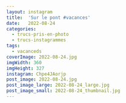 ```yaml
---
layout: instagram
title:  'Sur le pont #vacances'
date:   2022-08-24
categories: 
  - trucs-pris-en-photo
  - trucs-instagrammes
tags:
  - vacanceds
coverImage: 2022-08-24.jpg
imgWidth: 360
imgHeight: 327
instagram: Chpe4JAorjp
post_image: 2022-08-24.jpg
post_image_large: 2022-08-24_large.jpg
post_image_small: 2022-08-24_thumbnail.jpg
---
```




